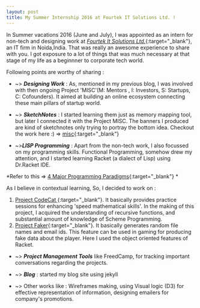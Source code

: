 ```yaml
---
layout: post
title: My Summer Internship 2016 at Fourtek IT Solutions Ltd. !
--- 
```

In Summer vacations 2016 (June and July), I was appointed as an intern for non-tech and designing work at [_Fourtek It Solutions Ltd._](www.fourtek.com){:target="_blank"}, an IT firm in Noida,India.
That was really an awesome experience to share with you. I got exposure to a lot of things that was much necessary at that stage of my life as a beginnner to corporate tech world.

Following points are worthy of sharing :

* ~> **_Designing Work_** : As, mentioned in my previous blog, I was involved with then ongoing Project 'MISC'(M: Mentors , I: Investors, S: Startups, C: Cofounders). It aimed at building an online ecosystem connecting these main pillars of startup world.

* ~> **_SketchNotes_** : I started learning them just as memory mapping tool, but later I connected it with the Project MISC. The banners I produced are kind of sketchnotes only trying to portray the bottom idea.
 Checkout the work here :) =>  [misc](http://usonmoon.com/misc/){:target="_blank"}

* ~>**_LISP Programming_** : Apart from the non-tech work, I also focussed on my programming skills. Functional Programming, somehow drew my attention, and I started learning Racket (a dialect of Lisp) using Dr.Racket IDE.

 *Refer to this => [4 Major Programming Paradigms](http://people.cs.aau.dk/~normark/prog3-03/html/notes/paradigms_themes-paradigm-overview-section.html){:target="_blank"} *

 As I believe in contextual learning, So, I decided to work on : 
1. [ Project CodeCat ](https://github.com/arushi-bhatt/CodeCat){:target="_blank"}. It basically provides practice sessions for enhancing 'speed mathematical skills'.
 In the making of this project, I acquired the understanding of recursive functions, and substantial amount of knowledge of Scheme Programming.
2. [Project Faker](https://github.com/arushi-bhatt/faker_file_internet_time){:target="_blank"}. It basically generates random file names and email ids. This feature can be used in gaming for producing fake data about the player. Here I used the object oriented features of Racket.

* ~> **_Project Management Tools_** like FreedCamp, for tracking important conversations regarding the projects.

* ~> **_Blog_** : started my blog site using jekyll

* ~> Other works like : Wireframes making, using Visual logic (D3) for effective representation of information, designing emailers for company's promotions.


